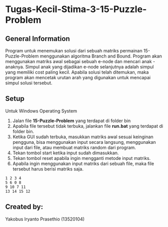 # Tugas-Kecil-Stima-3-15-Puzzle-Problem
## General Information 
Program untuk menemukan solusi dari sebuah matriks permainan 15-Puzzle-Problem menggunakan algoritma Branch and Bound. Program akan menggunakan matriks awal sebagai sebuah e-node dan mencari anak - anaknya. Simpul anak yang dijadikan e-node selanjutnya adalah simpul yang memiliki cost paling kecil. Apabila solusi telah ditemukan, maka program akan mencetak urutan arah yang digunakan untuk mencapai simpul solusi tersebut.

## Setup
Untuk Windows Operating System
1. Jalan file **15-Puzzle-Problem** yang terdapat di folder bin
2. Apabila file tersebut tidak terbuka, jalankan file **run.bat** yang terdapat di folder bin.
3. Ketika GUI sudah terbuka, masukkan matriks awal sesuai keinginan pengguna, bisa menggunakan input secara langsung, menggunakan input dari file, atau membuat matriks random dari program.
4. Tekan tombol start ketika input sudah dimasukkan.
5. Tekan tombol reset apabila ingin mengganti metode input matriks.
6. Apabila ingin menggunakan input matriks dari sebuah file, maka file tersebut harus berisi matriks saja.
```
1 2 3 4
5 6 0 8
9 10 7 11
13 14 15 12
```

## Created by:
Yakobus Iryanto Prasethio (13520104)